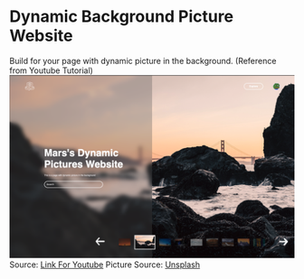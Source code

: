 # Dynamic Background Picture Website

Build for your page with dynamic picture in the background. (Reference from Youtube Tutorial)
![](example.png)
Source: <a href="https://youtu.be/wYuQM7__D1M">Link For Youtube</a>
Picture Source: <a href="https://unsplash.com/">Unsplash</a>
